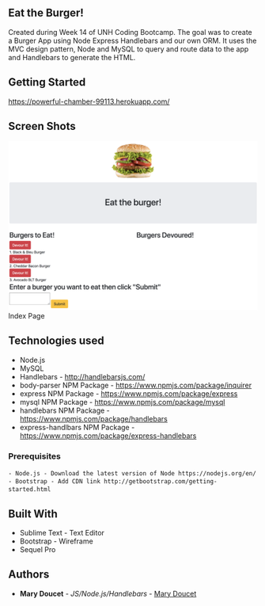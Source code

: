 ## Eat the Burger!

Created during Week 14 of UNH Coding Bootcamp. The goal was to create a Burger App using Node Express Handlebars and our own ORM. It uses the MVC design pattern, Node and MySQL to query and route data to the app and Handlebars to generate the HTML.

## Getting Started
https://powerful-chamber-99113.herokuapp.com/


## Screen Shots

![Screen shot](public/assets/img/index.png)
Index Page


## Technologies used
- Node.js
- MySQL
- Handlebars - http://handlebarsjs.com/
- body-parser NPM Package - https://www.npmjs.com/package/inquirer
- express NPM Package - https://www.npmjs.com/package/express
- mysql NPM Package - https://www.npmjs.com/package/mysql
- handlebars NPM Package - https://www.npmjs.com/package/handlebars
- express-handlbars NPM Package - https://www.npmjs.com/package/express-handlebars

### Prerequisites

```
- Node.js - Download the latest version of Node https://nodejs.org/en/
- Bootstrap - Add CDN link http://getbootstrap.com/getting-started.html
```

## Built With

* Sublime Text - Text Editor
* Bootstrap - Wireframe
* Sequel Pro

## Authors

* **Mary Doucet** - *JS/Node.js/Handlebars* - [Mary Doucet](https://github.com/medoucet720)